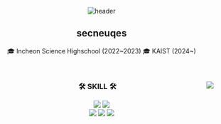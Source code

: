 <div align="center">
  
  ![header](https://capsule-render.vercel.app/api?type=venom&text=secneuqes&height=300&animation=fadeIn)

  
## secneuqes        
  
  🎓 Incheon Science Highschool (2022~2023)
  🎓 KAIST (2024~)

  <br>
 
</div>


<div align="center">
  <img align="right" src="http://mazassumnida.wtf/api/v2/generate_badge?boj=kingsparkdev"/>

  ### 🛠 SKILL 🛠
  <img src="https://img.shields.io/badge/#3776AB?style=flat-square&logo=Python&logoColor=white"/>
  <img src="https://img.shields.io/badge/#F7DF1E?style=flat-square&logo=javascript&logoColor=white"/>
  <br>
  <img src="https://img.shields.io/badge/#FFCA28?style=flat-square&logo=Firebase&logoColor=white"/>
  <img src="https://img.shields.io/badge/#F9D72C?style=flat-square&logo=OpenSCAD&logoColor=white"/>
  <img src="https://img.shields.io/badge/#000000?style=flat-square&logo=Express&logoColor=white"/>
 
</div>
